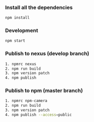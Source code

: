 ### Install all the dependencies 
```sh
npm install
```

### Development
```sh
npm start 
```

### Publish to nexus (develop branch)
```sh
1. npmrc nexus
2. npm run build 
3. npm version patch 
4. npm publish
```

### Publish to npm (master branch)
```sh
1. npmrc npm-camera
2. npm run build 
3. npm version patch 
4. npm publish --access=public
```




